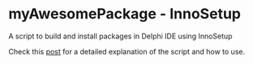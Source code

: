 # myAwesomePackage - InnoSetup
A script to build and install packages in Delphi IDE using InnoSetup

Check this [post](http://www.kouraklis.com/2016/10/build-and-install-packages-in-delphi-ide-using-innosetup/ "post") for a detailed explanation of the script and how to use.
